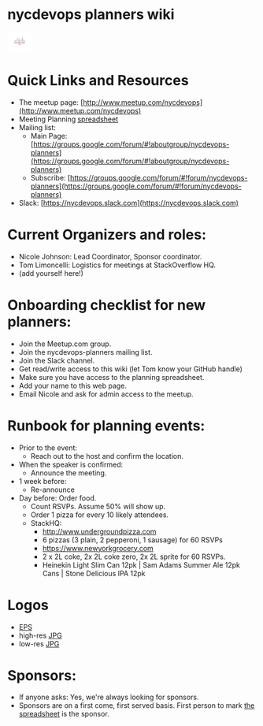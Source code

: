 # nycdevops planners wiki

<p><img src="images/NYCDevOps_logo2017_lores.png" width="10%" height="10%"></p>

# Quick Links and Resources

* The meetup page: [http://www.meetup.com/nycdevops](http://www.meetup.com/nycdevops)
* Meeting Planning [spreadsheet](https://docs.google.com/spreadsheets/d/1ADyrpX3PK-etBq4M_KhdLC9COet39Vuy5caeIA6OyTc/edit)
* Mailing list:
  * Main Page: [https://groups.google.com/forum/#!aboutgroup/nycdevops-planners](https://groups.google.com/forum/#!aboutgroup/nycdevops-planners)
  * Subscribe: [https://groups.google.com/forum/#!forum/nycdevops-planners](https://groups.google.com/forum/#!forum/nycdevops-planners)
* Slack: [https://nycdevops.slack.com](https://nycdevops.slack.com)

# Current Organizers and roles:</h2>
  * Nicole Johnson: Lead Coordinator, Sponsor coordinator.
  * Tom Limoncelli: Logistics for meetings at StackOverflow HQ. 
  * (add yourself here!) 
 
# Onboarding checklist for new planners:

  * Join the Meetup.com group.
  * Join the nycdevops-planners mailing list.
  * Join the Slack channel.
  * Get read/write access to this wiki (let Tom know your GitHub handle)
  * Make sure you have access to the planning spreadsheet. 
  * Add your name to this web page.
  * Email Nicole and ask for admin access to the meetup. 


# Runbook for planning events:

  * Prior to the event:
    * Reach out to the host and confirm the location. 
  * When the speaker is confirmed:
    * Announce the meeting. 
  * 1 week before:
    * Re-announce 
  * Day before: Order food.
    * Count RSVPs. Assume 50% will show up. 
    * Order 1 pizza for every 10 likely attendees.
    * StackHQ:
      * http://www.undergroundpizza.com
      * 6 pizzas (3 plain, 2 pepperoni, 1 sausage) for 60 RSVPs 
      * https://www.newyorkgrocery.com
      * 2 x 2L coke, 2x 2L coke zero, 2x 2L sprite for 60 RSVPs. 
      * Heinekin Light Slim Can 12pk | Sam Adams Summer Ale 12pk Cans | Stone Delicious IPA 12pk 

# Logos

  * [EPS](images/NYCDevOps_logo2017.eps)
  * high-res [JPG](images/NYCDevOps_logo2017_hires.jpg)
  * low-res [JPG](images/NYCDevOps_logo2017_lores.png)


# Sponsors:

  * If anyone asks: Yes, we're always looking for sponsors. 
  * Sponsors are on a first come, first served basis.  First person to mark [the spreadsheet](https://docs.google.com/spreadsheets/d/1ADyrpX3PK-etBq4M_KhdLC9COet39Vuy5caeIA6OyTc/edit) is the  sponsor.
